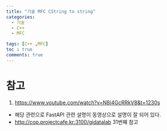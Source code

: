 ```yaml
---
title: "기술 MFC CString to string"
categories:
  - 기술
  - C++
  - MFC

tags: [C++ ,MFC]
toc : true
comments: true
---
```



# 참고 
1. https://www.youtube.com/watch?v=N8i4GcRRkV8&t=1230s
- 해당 관련으로 FastAPI 관련 설명이 동영상으로 설명이 잘 되어 있다.
- http://cop.projectcafe.kr:3100/gidatalab 31번쨰 참고